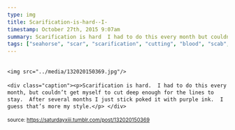 ```yaml
---
type: img
title: Scarification-is-hard--I-
timestamp: October 27th, 2015 9:07am
summary: Scarification is hard  I had to do this every month but couldn’t get myself to cut deep enough for the lines to stay  After several months I just st
tags: ["seahorse", "scar", "scarification", "cutting", "blood", "scab", "tattoo", "art"]
---
```


                
                
                
                                                                                        <img src="../media/132020150369.jpg"/>
                                                                                          <div class="caption"><p>Scarification is hard.  I had to do this every month, but couldn’t get myself to cut deep enough for the lines to stay.  After several months I just stick poked it with purple ink.  I guess that’s more my style.</p> </div>
                                    
                
                
                
                
                                
<small>source: https://saturdayxiii.tumblr.com/post/132020150369</small>